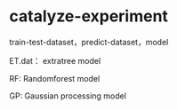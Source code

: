 # catalyze-experiment
train-test-dataset，predict-dataset，model

ET.dat： extratree model

RF: Randomforest model

GP: Gaussian processing model
